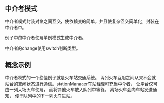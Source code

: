 ## 中介者模式

中介者模式封装对象之间互交，使依赖变的简单，并且使复杂互交简单化，封装在中介者中。

例子中的中介者使用单例模式生成中介者。

中介者的change使用switch判断类型。

## 概念示例

中介者模式的一个绝佳例子就是火车站交通系统。 
两列火车互相之间从来不会就站台的空闲状态进行通信。stationManager车站经理可充当中介者， 让平台仅可由一列入场火车使用， 
而将其他火车放入队列中等待。 离场火车会向车站发送通知， 便于队列中的下一列火车进站。